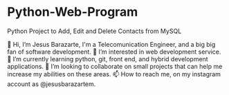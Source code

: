 # Python-Web-Program
 Python Project to Add, Edit and Delete Contacts from MySQL

👋 Hi, I’m Jesus Barazarte, I'm a Telecomunication Engineer, and a big big fan of software development.
👀 I’m interested in web development service.
🌱 I’m currently learning python, git, front end, and hybrid development applications.
💞️ I’m looking to collaborate on small projects that can help me increase my abilities on these areas.
📫 How to reach me, on my instagram account as @jesusbarazartem.

